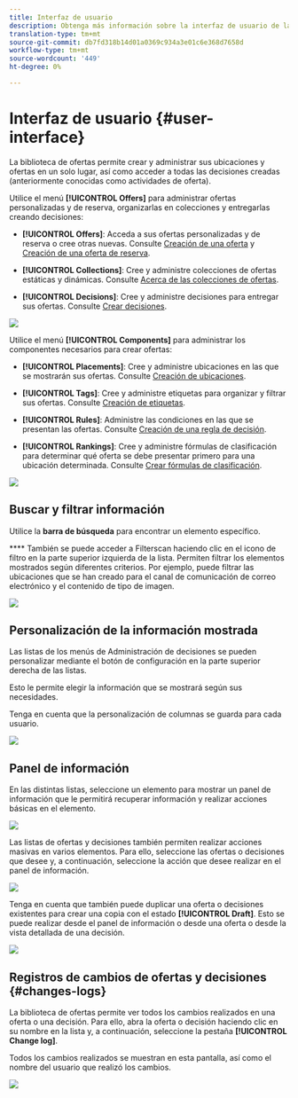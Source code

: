 ```yaml
---
title: Interfaz de usuario
description: Obtenga más información sobre la interfaz de usuario de la biblioteca de ofertas.
translation-type: tm+mt
source-git-commit: db7fd318b14d01a0369c934a3e01c6e368d7658d
workflow-type: tm+mt
source-wordcount: '449'
ht-degree: 0%

---
```


# Interfaz de usuario {#user-interface}

La biblioteca de ofertas permite crear y administrar sus ubicaciones y ofertas en un solo lugar, así como acceder a todas las decisiones creadas (anteriormente conocidas como actividades de oferta).

Utilice el menú **[!UICONTROL Offers]** para administrar ofertas personalizadas y de reserva, organizarlas en colecciones y entregarlas creando decisiones:

* **[!UICONTROL Offers]**: Acceda a sus ofertas personalizadas y de reserva o cree otras nuevas. Consulte [Creación de una oferta](../offer-library/creating-personalized-offers.md) y [Creación de una oferta de reserva](../offer-library/creating-fallback-offers.md).

* **[!UICONTROL Collections]**: Cree y administre colecciones de ofertas estáticas y dinámicas. Consulte [Acerca de las colecciones de ofertas](../offer-library/creating-collections.md).

* **[!UICONTROL Decisions]**: Cree y administre decisiones para entregar sus ofertas. Consulte [Crear decisiones](../offer-activities/create-offer-activities.md).

![](../../assets/offers_menu.png)

Utilice el menú **[!UICONTROL Components]** para administrar los componentes necesarios para crear ofertas:

* **[!UICONTROL Placements]**: Cree y administre ubicaciones en las que se mostrarán sus ofertas. Consulte [Creación de ubicaciones](../offer-library/creating-placements.md).

* **[!UICONTROL Tags]**: Cree y administre etiquetas para organizar y filtrar sus ofertas. Consulte [Creación de etiquetas](../offer-library/creating-tags.md).

* **[!UICONTROL Rules]**: Administre las condiciones en las que se presentan las ofertas. Consulte [Creación de una regla de decisión](../offer-library/creating-decision-rules.md).

* **[!UICONTROL Rankings]**: Cree y administre fórmulas de clasificación para determinar qué oferta se debe presentar primero para una ubicación determinada. Consulte [Crear fórmulas de clasificación](../offer-library/create-ranking-formulas.md).

![](../../assets/offer_activities.png)

## Buscar y filtrar información

Utilice la **barra de búsqueda** para encontrar un elemento específico.

**** También se puede acceder a Filterscan haciendo clic en el icono de filtro en la parte superior izquierda de la lista. Permiten filtrar los elementos mostrados según diferentes criterios. Por ejemplo, puede filtrar las ubicaciones que se han creado para el canal de comunicación de correo electrónico y el contenido de tipo de imagen.

![](../../assets/filters.png)

## Personalización de la información mostrada

Las listas de los menús de Administración de decisiones se pueden personalizar mediante el botón de configuración en la parte superior derecha de las listas.

Esto le permite elegir la información que se mostrará según sus necesidades.

Tenga en cuenta que la personalización de columnas se guarda para cada usuario.

![](../../assets/columns.png)

## Panel de información

En las distintas listas, seleccione un elemento para mostrar un panel de información que le permitirá recuperar información y realizar acciones básicas en el elemento.

![](../../assets/information-pane.png)

Las listas de ofertas y decisiones también permiten realizar acciones masivas en varios elementos. Para ello, seleccione las ofertas o decisiones que desee y, a continuación, seleccione la acción que desee realizar en el panel de información.

![](../../assets/bulk-actions.png)

Tenga en cuenta que también puede duplicar una oferta o decisiones existentes para crear una copia con el estado **[!UICONTROL Draft]**. Esto se puede realizar desde el panel de información o desde una oferta o desde la vista detallada de una decisión.

![](../../assets/duplicate-offer.png)

## Registros de cambios de ofertas y decisiones {#changes-logs}

La biblioteca de ofertas permite ver todos los cambios realizados en una oferta o una decisión. Para ello, abra la oferta o decisión haciendo clic en su nombre en la lista y, a continuación, seleccione la pestaña **[!UICONTROL Change log]**.

Todos los cambios realizados se muestran en esta pantalla, así como el nombre del usuario que realizó los cambios.

![](../../assets/change-logs.png)
